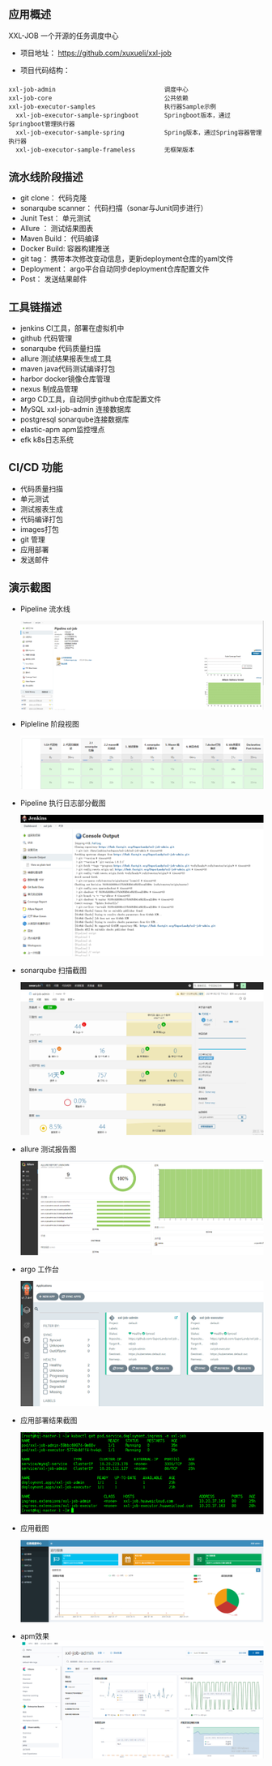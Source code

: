 

## 应用概述 

XXL-JOB 一个开源的任务调度中心

* 项目地址： https://github.com/xuxueli/xxl-job      

* 项目代码结构：
####
	xxl-job-admin                              调度中心
	xxl-job-core                               公共依赖
	xxl-job-executor-samples                   执行器Sample示例
	  xxl-job-executor-sample-springboot       Springboot版本，通过Springboot管理执行器
	  xxl-job-executor-sample-spring           Spring版本，通过Spring容器管理执行器
	  xxl-job-executor-sample-frameless        无框架版本


## 流水线阶段描述

* git clone：         代码克隆
* sonarqube scanner： 代码扫描（sonar与Junit同步进行）
* Junit Test：        单元测试
* Allure ：           测试结果图表
* Maven Build：       代码编译
* Docker Build:       容器构建推送
* git tag：           携带本次修改变动信息，更新deployment仓库的yaml文件
* Deployment：        argo平台自动同步deployment仓库配置文件
* Post：              发送结果邮件


## 工具链描述

* jenkins             CI工具，部署在虚拟机中
* github              代码管理
* sonarqube           代码质量扫描
* allure              测试结果报表生成工具
* maven               java代码测试编译打包
* harbor              docker镜像仓库管理
* nexus               制成品管理
* argo                CD工具，自动同步github仓库配置文件
* MySQL               xxl-job-admin 连接数据库
* postgresql          sonarqube连接数据库
* elastic-apm         apm监控埋点
* efk                 k8s日志系统

## CI/CD 功能

* 代码质量扫描
* 单元测试
* 测试报表生成
* 代码编译打包
* images打包
* git 管理
* 应用部署
* 发送邮件


## 演示截图

* Pipeline 流水线

  ![image-流水线](README.assets/liushuixiantu.png)


* Pipleline 阶段视图

  ![image-阶段图](README.assets/jieduantu.png)


* Pipeline 执行日志部分截图

  ![image-console部分日志](README.assets/consoselog.png)
  
  
* sonarqube 扫描截图

  ![image-执行结果](README.assets/saomiaojieguo.png)
  
  
* allure 测试报告图

  ![image-allure](README.assets/allure.png)  
  
  
* argo 工作台

  ![image-argo](README.assets/argo.png) 
  

* 应用部署结果截图

  ![image-部署结果](README.assets/bushujieguotu.png)
  
  
* 应用截图

  ![image-app](README.assets/app.png)  
  
* apm效果
  ![image-apm](README.assets/apm.png)    